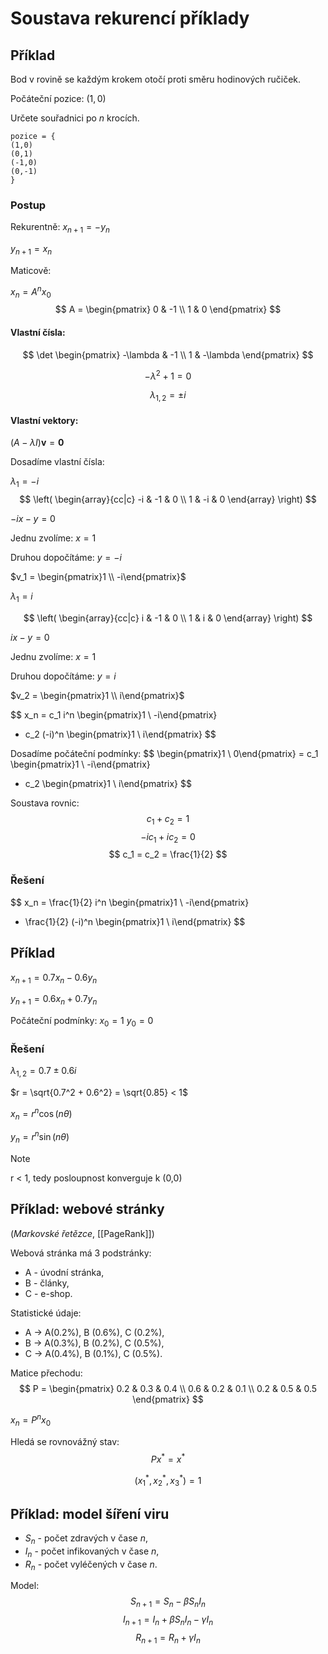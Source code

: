 # Soustava rekurencí příklady
## Příklad
Bod v rovině se každým krokem otočí proti směru hodinových ručiček.

Počáteční pozice: $(1,0)$

Určete souřadnici po $n$ krocích.

```
pozice = {
(1,0)
(0,1)
(-1,0)
(0,-1)
}
```
### Postup
Rekurentně:
$x_{n+1} = -y_n$

$y_{n+1} = x_n$

Maticově:

$x_n = A^n x_0$
$$
A = \begin{pmatrix}
0 & -1 \\
1 & 0
\end{pmatrix}
$$

#### Vlastní čísla:
$$
\det \begin{pmatrix}
-\lambda & -1 \\
1 & -\lambda
\end{pmatrix}
$$

$$
-\lambda^2 + 1 = 0
$$

$$
\lambda_{1,2} = \pm i
$$

#### Vlastní vektory:

$(A - \lambda I)\mathbf{v} = \mathbf{0}$

Dosadíme vlastní čísla:

$\lambda_1 = -i$
$$
\left(
\begin{array}{cc|c}
-i & -1 & 0 \\
1 & -i & 0
\end{array}
\right)
$$

$-i x - y = 0$

Jednu zvolíme: 
$x = 1$

Druhou dopočítáme:
$y = -i$

$v_1 = \begin{pmatrix}1 \\ -i\end{pmatrix}$

$\lambda_1 = i$

$$
\left(
\begin{array}{cc|c}
i & -1 & 0 \\
1 & i & 0
\end{array}
\right)
$$

$i x - y = 0$

Jednu zvolíme: 
$x = 1$

Druhou dopočítáme:
$y = i$

$v_2 = \begin{pmatrix}1 \\ i\end{pmatrix}$

$$
x_n = c_1 i^n \begin{pmatrix}1 \\ -i\end{pmatrix}
+ c_2 (-i)^n \begin{pmatrix}1 \\ i\end{pmatrix}
$$

Dosadíme počáteční podmínky:
$$
\begin{pmatrix}1 \\ 0\end{pmatrix}
= c_1 \begin{pmatrix}1 \\ -i\end{pmatrix}
+ c_2 \begin{pmatrix}1 \\ i\end{pmatrix}
$$

Soustava rovnic:
$$
c_1 + c_2 = 1
$$
$$
-i c_1 + i c_2 = 0
$$
$$
c_1 = c_2 = \frac{1}{2}
$$

### Řešení
$$
x_n = \frac{1}{2} i^n \begin{pmatrix}1 \\ -i\end{pmatrix}
+ \frac{1}{2} (-i)^n \begin{pmatrix}1 \\ i\end{pmatrix}
$$

## Příklad
$x_{n+1} = 0.7x_n - 0.6 y_n$

$y_{n+1} = 0.6 x_n + 0.7 y_n$

Počáteční podmínky:
$x_0 = 1$
$y_0 = 0$

### Řešení
$\lambda_{1,2} = 0.7 \pm 0.6 i$

$r = \sqrt{0.7^2 + 0.6^2} = \sqrt{0.85} < 1$

$x_n = r^n \cos(n \theta)$

$y_n = r^n \sin(n \theta)$

> [!note]
> r < 1, tedy posloupnost konverguje k (0,0)

## Příklad: webové stránky

(*Markovské řetězce*, [[PageRank]])

Webová stránka má 3 podstránky:
- A - úvodní stránka,
- B - články,
- C - e-shop.

Statistické údaje:
- A -> A(0.2%), B (0.6%), C (0.2%),
- B -> A(0.3%), B (0.2%), C (0.5%),
- C -> A(0.4%), B (0.1%), C (0.5%).

Matice přechodu:
$$
P = \begin{pmatrix}
0.2 & 0.3 & 0.4 \\
0.6 & 0.2 & 0.1 \\
0.2 & 0.5 & 0.5
\end{pmatrix}
$$

$x_n = P^n x_0$

Hledá se rovnovážný stav:
$$
P x^* = x^*
$$

$$
(x_1^*, x_2^*, x_3^*) = 1
$$

## Příklad: model šíření viru

- $S_n$ - počet zdravých v čase $n$,
- $I_n$ - počet infikovaných v čase $n$,
- $R_n$ - počet vyléčených v čase $n$.

Model:
$$
S_{n+1} = S_n - \beta S_n I_n
$$
$$
I_{n+1} = I_n + \beta S_n I_n - \gamma I_n
$$
$$
R_{n+1} = R_n + \gamma I_n
$$